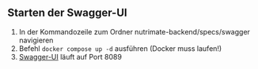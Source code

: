 ## Starten der Swagger-UI
1. In der Kommandozeile zum Ordner nutrimate-backend/specs/swagger navigieren
2. Befehl `docker compose up -d` ausführen (Docker muss laufen!)
3. [Swagger-UI](http://localhost:8089/) läuft auf Port 8089